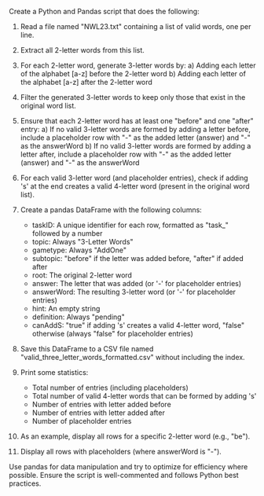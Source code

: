 Create a Python and Pandas script that does the following:

1. Read a file named "NWL23.txt" containing a list of valid words, one per line.

2. Extract all 2-letter words from this list.

3. For each 2-letter word, generate 3-letter words by:
   a) Adding each letter of the alphabet [a-z] before the 2-letter word
   b) Adding each letter of the alphabet [a-z] after the 2-letter word

4. Filter the generated 3-letter words to keep only those that exist in the original word list.

5. Ensure that each 2-letter word has at least one "before" and one "after" entry:
   a) If no valid 3-letter words are formed by adding a letter before, include a placeholder row with "-" as the added letter (answer) and "-" as the answerWord
   b) If no valid 3-letter words are formed by adding a letter after, include a placeholder row with "-" as the added letter (answer) and "-" as the answerWord

6. For each valid 3-letter word (and placeholder entries), check if adding 's' at the end creates a valid 4-letter word (present in the original word list).

7. Create a pandas DataFrame with the following columns:
   - taskID: A unique identifier for each row, formatted as "task_" followed by a number
   - topic: Always "3-Letter Words"
   - gametype: Always "AddOne"
   - subtopic: "before" if the letter was added before, "after" if added after
   - root: The original 2-letter word
   - answer: The letter that was added (or '-' for placeholder entries)
   - answerWord: The resulting 3-letter word (or '-' for placeholder entries)
   - hint: An empty string
   - definition: Always "pending"
   - canAddS: "true" if adding 's' creates a valid 4-letter word, "false" otherwise (always "false" for placeholder entries)

8. Save this DataFrame to a CSV file named "valid_three_letter_words_formatted.csv" without including the index.

9. Print some statistics:
   - Total number of entries (including placeholders)
   - Total number of valid 4-letter words that can be formed by adding 's'
   - Number of entries with letter added before
   - Number of entries with letter added after
   - Number of placeholder entries

10. As an example, display all rows for a specific 2-letter word (e.g., "be").

11. Display all rows with placeholders (where answerWord is "-").

Use pandas for data manipulation and try to optimize for efficiency where possible. Ensure the script is well-commented and follows Python best practices.